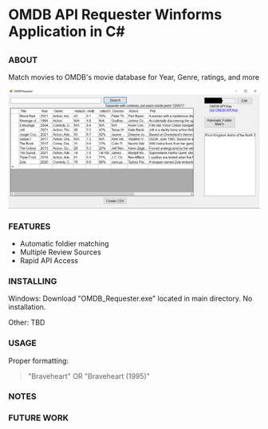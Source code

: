 # OMDB API Requester Winforms Application in C#

## 

### ABOUT

Match movies to OMDB's movie database for Year, Genre, ratings, and more

![alt text](https://raw.githubusercontent.com/jatoran/omdbRequester/main/images/omdbReqSS1.png)

### FEATURES

* Automatic foldier matching
* Multiple Review Sources
* Rapid API Access

### INSTALLING

Windows: Download "OMDB_Requester.exe" located in main directory.   No installation.

Other: TBD

### USAGE

Proper formatting:

>"Braveheart"  OR "Braveheart (1995)"

### NOTES

### FUTURE WORK




